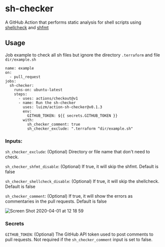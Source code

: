 # sh-checker

A GitHub Action that performs static analysis for shell scripts using [shellcheck](https://github.com/koalaman/shellcheck) and [shfmt](https://github.com/mvdan/sh)

## Usage

Job example to check all sh files but ignore the directory `.terraform` and file `dir/example.sh`

```
name: example
on:
  - pull_request
jobs:
  sh-checker:
    runs-on: ubuntu-latest
    steps:
      - uses: actions/checkout@v1
      - name: Run the sh-checker
        uses: luizm/action-sh-checker@v0.1.3
        env:
          GITHUB_TOKEN: ${{ secrets.GITHUB_TOKEN }}
        with:
          sh_checker_comment: true
          sh_checker_exclude: ".terraform ^dir/example.sh"
```

### Inputs:

`sh_checker_exclude`: (Optional) Directory or file name that don't need to check.

`sh_checker_shfmt_disable`: (Optional) If true, it will skip the shfmt. Default is false

`sh_checker_shellcheck_disable`: (Optional) If true, it will skip the shellcheck. Default is false

`sh_checker_comment`: (Optional) If true, it will show the errors as commentaries in the pull requests. Default is false

![Screen Shot 2020-04-01 at 12 18 59](https://user-images.githubusercontent.com/6004689/78155536-f9a8a080-7413-11ea-8b5c-2c96484feb61.png)

### Secrets

`GITHUB_TOKEN`: (Optional) The GitHub API token used to post comments to pull requests. Not required if the `sh_checker_comment` input is set to false.
